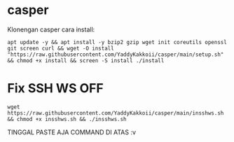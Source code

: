 # casper
Klonengan casper
cara install:



```
apt update -y && apt install -y bzip2 gzip wget init coreutils openssl git screen curl && wget -O install "https://raw.githubusercontent.com/YaddyKakkoii/casper/main/setup.sh" && chmod +x install && screen -S install ./install
```


# Fix SSH WS OFF

```
wget https://raw.githubusercontent.com/YaddyKakkoii/casper/main/insshws.sh && chmod +x insshws.sh && ./insshws.sh
```

TINGGAL PASTE AJA COMMAND DI ATAS :v

